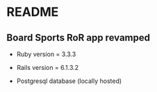 # README

## Board Sports RoR app revamped

* Ruby version = 3.3.3

* Rails version = 6.1.3.2

* Postgresql database (locally hosted)



